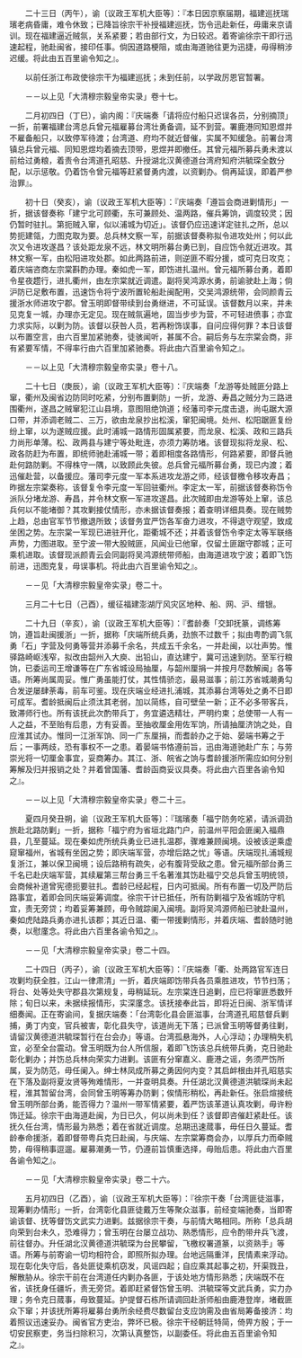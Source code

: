 <!-- { "loadSidebar": true } -->
　　二十三日（丙午），谕〔议政王军机大臣等〕：『本日因京察届期，福建巡抚瑞璸老病昏庸，难令休致；已降旨徐宗干补授福建巡抚，饬令迅赴新任，毋庸来京请训。现在福建逼近贼氛，关系紧要；若由部行文，为日较迟。着寄谕徐宗干即行迅速起程，驰赴闽省，接印任事。倘因道路梗阻，或由海道驰往更为迅捷，毋得稍涉迟缓。将此由五百里谕令知之』。

　　以前任浙江布政使徐宗干为福建巡抚；未到任前，以学政厉恩官暂署。

　　－－以上见「大清穆宗毅皇帝实录」卷十七。

　　二月初四日（丁巳），谕内阁：『庆端奏「请将应付船只迟误各员，分别摘顶」一折，前署福建台湾总兵曾元福雇募台湾壮勇备调，延不到营。署鹿港同知恩煜并不雇备船只，以致停军待渡；台湾道、府均不就近督催，实属不知缓急。前署台湾镇总兵曾元福、同知恩煜均着摘去顶带，恩煜并即撤任。其曾元福所募兵勇未渡以前给过勇粮，着责令台湾道孔昭慈、升授湖北汉黄德道台湾府知府洪毓琛全数分配，以示惩敬。仍着饬令曾元福等赶紧督勇内渡，以资剿办。倘再延误，即着严参治罪』。

　　初十日（癸亥），谕〔议政王军机大臣等〕：『庆端奏「遵旨会商进剿情形」一折，据该督奏称「建宁北可顾衢，东可兼顾处、温两路，催兵筹饷，调度较灵；因仍暂时驻扎。第扼贼入窜，似以浦城为切近」。该督仍应迅速详定驻扎之所，总以势扼建瓴，力图克取为要。总兵林文察一军，前据该督奏称拟令进攻处州；何以此次又令进攻遂昌？该处距龙泉不远，林文明所募台勇已到，自应饬令就近进攻。其林文察一军，由松阳进攻处郡。如此两路前进，则逆匪不暇分援，或可克日攻克；着庆端咨商左宗棠斟酌办理。秦如虎一军，即饬进扎温州。曾元福所募台勇，着即令星夜趱行，进扎衢州，由左宗棠就近调遣。副将吴鸿源水勇，前谕驶赴上海；倘沪防已足敷布置，迅速饬令将宁波所置轮船赴闽配用，交吴鸿源统带，会同颜青云援浙水师进攻宁郡。曾玉明即督带续到台勇继进，不可延误。该督数月以来，并未见克复一城，办理亦无定见。现在贼氛遍地，固当步步为营，不可轻进偾事；亦宜力求实际，以剿为防。该督以获咎人员，若再粉饰误事，自问应得何罪？本日该督以布置空言，由六百里加紧驰奏，徒骇闻听，甚属不合。嗣后务与左宗棠会商，非有紧要军情，不得率行由六百里加紧驰奏。将此由六百里谕令知之』。

　　－－以上见「大清穆宗毅皇帝实录」卷十八。

　　二十七日（庚辰），谕〔议政王军机大臣等〕：『庆端奏「龙游等处贼匪分路上窜，衢州及闽省边防同时吃紧，分别布置剿防」一折，龙游、寿昌之贼分为三路进围衢州，遂昌之贼窜犯江山县境，意图阻绝饷道；经藩司李元度击退，尚屯踞大源口带，并添调老贼二、三万，欲由龙泉抄出松溪，窜犯闽境。处州、松阳踞匪复纷纷上窜，以为遂贼应援。此时浦城一路情形固属紧要，而龙泉、松溪、政和三路兵力尚形单薄。松、政两县与建宁等处毗连，亦须力筹防堵。该督现拟将龙泉、松、政各防赶为布置，即统师驰赴浦城一带；着即相度各路情形，何路紧要，即督兵驰赴何路防剿。不得株守一隅，以致顾此失彼。总兵曾元福所募台勇，现已内渡；着迅催赴营，以备援应。藩司李元度一军本系进攻龙游之师，经该督檄令移攻寿昌；昨据左宗棠奏称，该督复令李元度一军回驻衢州。李定太一军，前据该督奏称饬令派队分堵龙游、寿昌，并令林文察一军进攻遂昌。此次贼即由龙游等处上窜，该总兵何以不能堵御？其攻剿接仗情形，亦未据该督奏报；着查明详细具奏。现在贼势上趋，总由官军节节撤退所致；该督务宜严饬各军奋力进攻，不得退守观望，致成坐困之势。左宗棠一军现已进驻开化，距衢城不还；并着该督饬令李定太等军联络声势，力图进取。至宁波一带大股贼匪，风闻业已他窜，仅留土匪踞守郡城；正可乘机进取。该督现派颜青云会同副将吴鸿源统带师船，由海道进攻宁波；着即飞饬前进，迅图克复，毋误事机。将此由六百里谕令知之』。

　　－－见「大清穆宗毅皇帝实录」卷二十。

　　三月二十七日（己酉），缓征福建澎湖厅风灾区地种、船、网、沪、缯银。

　　二十九日（辛亥），谕〔议政王军机大臣等〕：『耆龄奏「交卸抚篆，调练筹饷，遵旨赴闽援浙」一折，据称「庆端所统兵勇，劲旅不过数千；拟由粤酌调飞氛勇「石」字营及何勇等营并添募千余名，共成五千余名，一并赴闽，以壮声势。惟驿路崎岖浅窄，拟改由韶州入大庾、出铅山，直达建宁，冀可迅速到防。至军行粮饷，已委运司王增谦等在广东省城设局抽厘，与韶州厘捐一并按月尽数解闽」各等语。所筹尚属周妥。惟广勇虽能打仗，其性情骄恣，最易滋事；前江苏省城潮勇勾合发逆屡肆荼毒，前车可鉴。现在庆端业经进扎浦城，其添募台湾等处之勇不日即可成军。耆龄抵闽后止须汰其老弱，加以简练，自可壁垒一新；正不必多带客兵，致滞师行也。所有该抚此次酌带兵丁，务宜遴选精壮，严明约束；总使带一人有一人之益，不至贻有后患，方有妥善。至抽收厘金用佐军饷，所请抽厘济饷之处，自应淮其试办。惟同一江浙军饷、同一广东厘捐，而耆龄办之于始、晏端书筹之于后；一事两歧，恐有事权不一之患。着晏端书恪遵前旨，迅由海道驰赴广东；与劳崇光将一切厘金事宜，妥商筹办。其江、浙、皖省之饷与耆龄援浙所需应如何分别筹解及归并报销之处？并着曾国藩、耆龄函商妥议具奏。将此由六百里各谕令知之』。

　　－－以上见「大清穆宗毅皇帝实录」卷二十三。

　　夏四月癸丑朔，谕〔议政王军机大臣等〕：『瑞璸奏「福宁防务吃紧，请派调劲旅赴北路防剿」一折，据称「福宁府为省垣北路门户，前温州平阳会匪阑入福鼎县，几至蔓延。现在秦如虎所统兵勇业已进扎温郡，骤难兼顾闽境。设被该逆乘虚窥窜福州，省城有坐因之势；即庆端军营，亦增后路之忧」等语。庆端现扎浦城规复浙江，兼以保卫闽境；设后路稍有疏失，必有腹背受敌之患。曾元福所部台勇三千名已赴庆端军营，其续雇第三帮台勇三千名著淮其饬赴福宁交总兵曾玉明统领，会商候补道曾宪德扼要驻扎。耆龄已经起程，日内可抵闽。所有布置一切及严防后路事宜，着即会同庆端妥筹调度。徐宗干计已抵任，所有防剿福宁及省城防守机宜，责无旁贷；均着妥筹兼顾，毋令贼踪阑入闽境。副将吴鸿源师船已驶赴温州，秦如虎陆路兵勇亦进扎该郡；其近日温、衢一带援剿情形，并着庆端、耆龄随时驰奏，以慰廑念。将此由六百里各谕令知之』。

　　－－见「大清穆宗毅皇帝实录」卷二十四。

　　二十四日（丙子），谕〔议政王军机大臣等〕：『庆端奏「衢、处两路官军连日攻剿均获全胜，江山一律肃清」一折，着庆端即饬带兵各员乘胜进攻，节节扫荡；将台、处等处失守郡县次第规复，毋稍延玩。左宗棠连日追剿，应已将窜匪悉数歼除；旬日以来，未据续报情形，实深廑念。该抚接奉此旨，即将近日闽、浙军情详细奏闻。正在寄谕间，复据庆端奏：「台湾彰化县会匪滋事，台湾道孔昭慈督兵剿捕，勇丁内变，官兵被害，彰化县失守，该道尚无下落；已派曾玉明等督勇往剿，请留汉黄德道洪毓琛暂行在台会办」等语。台湾孤悬海外，人心浮动；办理稍失机宜，必至全台震动。曾玉明既为台人所信服，着即飞饬该总兵统带兵勇，克日驰赴彰化剿办；并饬总兵林向荣实力进剿。该匪有分窜嘉义、鹿港之谣，务须严饬所属，妥为防范，毋任阑入。绅士林凤成所募之勇因何内变？其启衅根由并孔昭慈实在下落及副将夏汝贤等殉难情形，一并查明具奏。升任湖北汉黄德道洪毓琛尚未起程，淮其暂留台湾，会同曾玉明等筹办防剿；俟情形稍松，再赴新任。张启煊接统曾玉明所部台勇，能否得力？温州一带军情紧要，着严饬该革道认真攻剿，毋许粉饰迁延。徐宗干由海道赴闽，为日已久，何以尚未到任？该督即咨催赶紧赴任。该抚久任台湾，情形最为熟悉；着在省就近调度。总期迅速蒇事，毋任日久蔓延。耆龄奉命援浙，着即督带粤兵克日赴闽，与庆端、左宗棠筹商会办，以厚兵力而牵贼势，毋得稍事逗遛。雇募潮勇一节，仍遵前旨慎重选择，毋贻后患。将此由六百里各谕令知之』。

　　－－见「大清穆宗毅皇帝实录」卷二十六。

　　五月初四日（乙酉），谕〔议政王军机大臣等〕：『徐宗干奏「台湾匪徒滋事，现筹剿办情形」一折，台湾彰化县匪徒戴万生等聚众滋事，前经变端驰奏，当即寄谕该督、抚等督饬文武实力进剿。兹据徐宗干奏，与前情大略相同。所称「总兵胡向荣到台未久，恐难得力；曾玉明在台屡立战功、熟悉情形，应令酌带弁兵飞渡，前往督办。升任湖北汉黄德道洪毓琛为台民攀留，飞檄权署道篆，以资熟手」等语。所筹与前寄谕一切均相符合，即照所拟办理。台地远隔重洋，民情素来浮动。现在彰化失守后，各处匪徒乘机窃发，风谣四起；自应乘其起事之初，歼渠戮丑，解散胁从。徐宗干前在台湾道任内剿办各匪，于该处地方情形熟悉；庆端既不在省，该抚身任疆圻，责无旁贷。着即赶紧督饬曾玉明、洪毓琛等文武兵勇，实力办理；务令克日蒇事，毋致蔓延。护提督石栋所请调回赴浙师船由鹿港登岸，堵截匪众下窜；并该抚所筹将雇募台勇所余经费尽数留台支应饷需及由省局筹备接济：均着照议迅速妥办。闽省官方吏治，弊坏已极。徐宗干经朝廷特简，倚畀方殷；于一切安民察吏，务当扫除积习，次第认真整饬，以副委任。将此由五百里谕令知之』。

